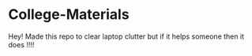 # College-Materials

Hey! Made this repo to clear laptop clutter but if it helps someone then it does !!!!
